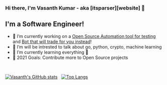 ### Hi there, I'm Vasanth Kumar - aka [itsparser][website] 👋

## I'm a Software Engineer!
- 🔭 I’m currently working on a [Open Source Automation tool for testing](https://github.com/workfoxes/thermite) and [Bot that will trade for you instead](https://github.com/workfoxes/kayo)!
- 🌱 I’m will be intrested to talk about go, python, crypto, machine learning
- 🌱 I’m currently learning everything 🤣
- 🥅 2021 Goals: Contribute more to Open Source projects

<br />

[![Vasanth's GitHub stats](https://github-readme-stats.vercel.app/api?username=itsparser&show_icons=true&theme=tokyonight)](https://github.com/anuraghazra/github-readme-stats)&nbsp;&nbsp;
[![Top Langs](https://github-readme-stats.vercel.app/api/top-langs/?username=itsparser&layout=compact&theme=tokyonight)](https://github.com/anuraghazra/github-readme-stats)
